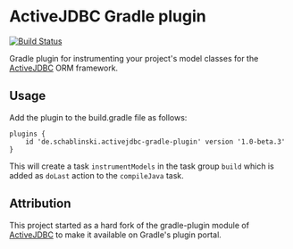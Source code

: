 # ActiveJDBC Gradle plugin

<div align="left">

[![Build Status](https://travis-ci.com/cschabl/activejdbc-gradle-plugin.svg?branch=master)](https://travis-ci.com/cschabl/activejdbc-gradle-plugin)

</div>

Gradle plugin for instrumenting your project's model classes for the [ActiveJDBC](http://javalite.io/activejdbc) ORM framework.

## Usage

Add the plugin to the build.gradle file as follows:

```
plugins {
    id 'de.schablinski.activejdbc-gradle-plugin' version '1.0-beta.3'
}
```

This will create a task `instrumentModels` in the task group `build` which is added as `doLast` action to the `compileJava` task.

## Attribution

This project started as a hard fork of the gradle-plugin module of [ActiveJDBC](http://javalite.io/activejdbc) to make it available on Gradle's plugin portal.